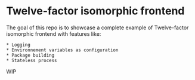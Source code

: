 # Twelve-factor isomorphic frontend

The goal of this repo is to showcase a complete example of Twelve-factor isomorphic
frontend with features like:

    * Logging
    * Environnement variables as configuration
    * Package building
    * Stateless process
WIP